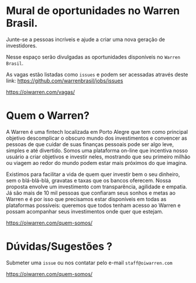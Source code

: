 # Mural de oportunidades no Warren Brasil.

Junte-se a pessoas incríveis e ajude a criar uma nova geração de investidores.

Nesse espaço serão divulgadas as oportunidades disponíveis no `Warren Brasil`.

As vagas estão listadas como `issues` e podem ser acessadas através deste link: https://github.com/warrenbrasil/jobs/issues

https://oiwarren.com/vagas/

# Quem  o Warren?

A Warren é uma fintech localizada em Porto Alegre que tem como principal objetivo descomplicar o obscuro mundo dos investimentos e convencer as pessoas de que cuidar de suas finanças pessoais pode ser algo leve, simples e até divertido. Somos uma plataforma on-line que incentiva nosso usuário a criar objetivos e investir neles, mostrando que seu primeiro milhão ou viagem ao redor do mundo podem estar mais próximos do que imagina.

Existimos para facilitar a vida de quem quer investir bem o seu dinheiro, sem o blá-blá-blá, gravatas e taxas que os bancos oferecem. Nossa proposta envolve um investimento com transparência, agilidade e empatia. Já são mais de 10 mil pessoas que confiaram seus sonhos e metas ao Warren e é por isso que precisamos estar disponíveis em todas as plataformas possíveis: queremos que todos tenham acesso ao Warren e possam acompanhar seus investimentos onde quer que estejam.

https://oiwarren.com/quem-somos/

# Dúvidas/Sugestões ?

Submeter uma `issue` ou nos contatar pelo e-mail `staff@oiwarren.com`

https://oiwarren.com/quem-somos/
